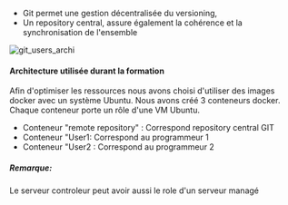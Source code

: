 - Git permet une gestion décentralisée du versioning,
- Un repository central, assure également la cohérence et la synchronisation de l'ensemble 

![git_users_archi](/testgitessai/scenarios/git_training_part1/assets/git_users_archi.png)

#### Architecture utilisée durant la formation
Afin d'optimiser les ressources nous avons choisi d'utiliser des images docker avec un système Ubuntu. 
Nous avons créé 3 conteneurs docker. Chaque conteneur porte un rôle d'une VM Ubuntu.

- Conteneur "remote repository" : Correspond repository central GIT
- Conteneur "User1: Correspond au programmeur 1
- Conteneur "User2 : Correspond au programmeur 2

##### *Remarque:*
Le serveur controleur peut avoir aussi le role d'un serveur managé 
